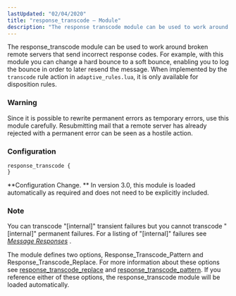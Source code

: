 ```yaml
---
lastUpdated: "02/04/2020"
title: "response_transcode – Module"
description: "The response transcode module can be used to work around broken remote servers that send incorrect response codes For example with this module you can change a hard bounce to a soft bounce enabling you to log the bounce in order to later resend the message When implemented by the..."
---
```


<a name="idp20997520"></a> 

The response_transcode module can be used to work around broken remote servers that send incorrect response codes. For example, with this module you can change a hard bounce to a soft bounce, enabling you to log the bounce in order to later resend the message. When implemented by the `transcode` rule action in `adaptive_rules.lua`, it is only available for disposition rules.

### Warning

Since it is possible to rewrite permanent errors as temporary errors, use this module carefully. Resubmitting mail that a remote server has already rejected with a permanent error can be seen as a hostile action.

### <a name="modules.response_transcode.configuration"></a> Configuration

<a name="example.response_transcode.3"></a> 


```
response_transcode {
}
```

**Configuration Change. ** In version 3.0, this module is loaded automatically as required and does not need to be explicitly included.

### Note

You can transcode "[internal]" transient failures but you cannot transcode "[internal]" permanent failures. For a listing of "[internal]" failures see [*Message Responses*](/momentum/3/3-reference/responses) .

The module defines two options, Response_Transcode_Pattern and Response_Transcode_Replace. For more information about these options see [response_transcode_replace](/momentum/3/3-reference/3-reference-conf-ref-response-transcode-replace) and [response_transcode_pattern](/momentum/3/3-reference/3-reference-conf-ref-response-transcode-pattern). If you reference either of these options, the response_transcode module will be loaded automatically.